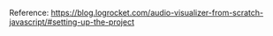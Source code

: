 Reference:
https://blog.logrocket.com/audio-visualizer-from-scratch-javascript/#setting-up-the-project
